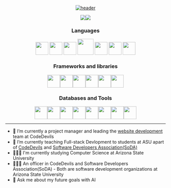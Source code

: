 <div align="center">

[![header](https://capsule-render.vercel.app/api?fontColor=FFB703&type=rect&color=023047&height=200&section=header&text=Hello,%20I'm%20David!%20🧑🏽‍💻&fontSize=50&animation=fadeIn)](https://github.com/fernandonevarez?tab=repositories)

</div>

<div align="center" >
<div  style="display: inline-flex; align-items: center;">

<a href="https://github.com/anuraghazra/github-readme-stats">
  <img align="center" src="https://github-readme-stats.vercel.app/api?username=fernandonevarez&count_private=true&layout=compact&show_icons=true&hide_border=true&theme=prussian&border_radius=15&width=325&line_height=20" />
</a>

<hl/>

<a href="https://github.com/anuraghazra/convoychat">
  <img align="center" src="https://github-readme-stats.vercel.app/api/top-langs/?username=fernandonevarez&layout=compact&theme=prussian&&langs_count=6&hide_border=true&border_radius=15&" />
</a>

</div>
</div>

<!-- icons -->
<!-- got icon images from https://github.com/devicons/devicon -->

<div align="center">

### Languages

<img src='images/javascript.svg'  height="40"> 
<img src='images/typescript.svg' height="40"> <img src='images/java.svg' height="40">
<img src='images/html5.svg' height="50">
<img src='images/css3.svg' height="40">
<img src='images/python.svg' height="40">
<img src='images/rust.png' height="40">

</div>

<div align="center" >

### Frameworks and libraries

<div  style="display: inline-flex; align-items: center;">
  <img src='images/nextjs.jpeg' height="40">
  <img src='images/react.svg' height="40">
  <img src='images/sass.svg' height="40">
  <img src='images/bootstrap.svg' height="40">
  <img src='images/jquery.svg' height="40">
  <img src='images/nodejs.svg' height="40">
</div>
</div>

<!-- tools -->
<div align="center" >

### Databases and Tools

<div  style="display: inline-flex; align-items: center;">
  <img src='images/mongodb.svg' height="40">
<img src='images/postman_logo.svg' height="40">
<img src='images/git.svg' height="40">
  <img src='images/apple-logo.svg' height="40">
  <img src='images/vscode-logo.svg' height="40">
  <img src='images/figma-logo.svg' height="40">
  <img src='images/matlab-logo.svg' height="40">
<img src='images/Notion_app_logo.png' height="40">

</div>
</div>

<hr/>

- 🔭 I’m currently a project manager and leading the [website development](https://github.com/ASU-CodeDevils/codedevils.org) team at CodeDevils
- 🌱 I’m currently teaching Full-stack Devlopment to students at ASU apart of [CodeDevils](https://asu.campuslabs.com/engage/organization/codedevils) and [Software Developers Association(SoDA)](https://asu.campuslabs.com/engage/organization/soda)
- 👨🏼‍🎓 I'm currently studying Computer Science at Arizona State University
- 👨🏼‍💼 An officer in CodeDevils and Software Developers Association(SoDA) - Both are software development organizations at Arizona State University
- 💬 Ask me about my future goals with AI
